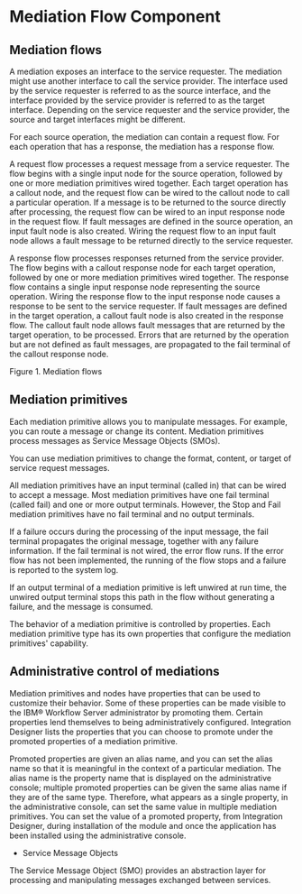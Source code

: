 <!-- image -->

# Mediation Flow Component

## Mediation flows

A mediation exposes an interface to the service requester. The mediation might use another
interface to call the service provider. The interface used by the service requester is referred to
as the source interface, and the interface provided by the service provider is referred to as the
target interface. Depending on the service requester and the service provider, the source and target
interfaces might be different.

For each source operation, the mediation can contain a request flow. For each operation that has
a response, the mediation has a response flow.

A request flow processes a request message from a service requester. The flow begins with a
single input node for the source operation, followed by one or more mediation primitives wired
together. Each target operation has a callout node, and the request flow can be wired to the callout
node to call a particular operation. If a message is to be returned to the source directly after
processing, the request flow can be wired to an input response node in the request flow. If fault
messages are defined in the source operation, an input fault node is also created. Wiring the
request flow to an input fault node allows a fault message to be returned directly to the service
requester.

A response flow processes responses returned from the service provider. The flow begins with a
callout response node for each target operation, followed by one or more mediation primitives wired
together. The response flow contains a single input response node representing the source operation.
Wiring the response flow to the input response node causes a response to be sent to the service
requester. If fault messages are defined in the target operation, a callout fault node is also
created in the response flow. The callout fault node allows fault messages that are returned by the
target operation, to be processed. Errors that are returned by the operation but are not defined as
fault messages, are propagated to the fail terminal of the callout response node.

Figure 1. Mediation flows

<!-- image -->

## Mediation primitives

Each mediation primitive allows you to manipulate messages. For example, you can route a message
or change its content. Mediation primitives process messages as Service Message Objects (SMOs).

You can use mediation primitives to change the format, content, or target of service request
messages.

All mediation primitives have an input terminal (called in) that can be wired to accept a
message. Most mediation primitives have one fail terminal (called fail) and one or more output
terminals. However, the Stop and Fail mediation primitives have no fail terminal and no output
terminals.

If a failure occurs during the processing of the input message, the fail terminal propagates the
original message, together with any failure information. If the fail terminal is not wired, the error flow runs. If the error flow has not been implemented,  the running
of the flow stops and a failure is reported to the system log.

If an output terminal of a mediation primitive is left unwired at run time, the unwired output
terminal stops this path in the flow without generating a failure, and the message is consumed.

The behavior of a mediation primitive is controlled by properties. Each mediation primitive type
has its own properties that configure the mediation primitives' capability.

## Administrative control of mediations

Mediation primitives and nodes have properties that can be used to customize their behavior. Some
of these properties can be made visible to the IBM® Workflow
Server administrator by promoting them. Certain properties lend themselves to
being administratively configured. Integration Designer lists
the properties that you can choose to promote under the promoted properties of a mediation
primitive.

Promoted properties are given an alias name, and you can set the alias name so that it is
meaningful in the context of a particular mediation. The alias name is the property name that is
displayed on the administrative console; multiple promoted properties can be given the same alias
name if they are of the same type. Therefore, what appears as a single property, in the
administrative console, can set the same value in multiple mediation primitives. You can set the
value of a promoted property, from Integration Designer,
during installation of the module and once the application has been installed using the
administrative console.

- Service Message Objects

The Service Message Object (SMO) provides an abstraction layer for processing and manipulating messages exchanged between services.

<!-- image -->